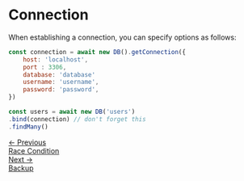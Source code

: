 # Connection

When establishing a connection, you can specify options as follows:

```js
const connection = await new DB().getConnection({
    host: 'localhost',
    port : 3306,
    database: 'database'
    username: 'username',
    password: 'password',
})

const users = await new DB('users')
.bind(connection) // don't forget this
.findMany()
```
<div class="page-nav-cards">
  <a href="#/race-condition" class="prev-card">
    <div class="nav-label"> 
        <span class="page-nav-arrow">←</span> 
        Previous
    </div>
    <div class="nav-title"> Race Condition </div>
  </a>

  <a href="#/backup" class="next-card">
    <div class="nav-label">
        Next
        <span class="page-nav-arrow">→</span>
    </div>
    <div class="nav-title"> Backup </div>
  </a>
</div>